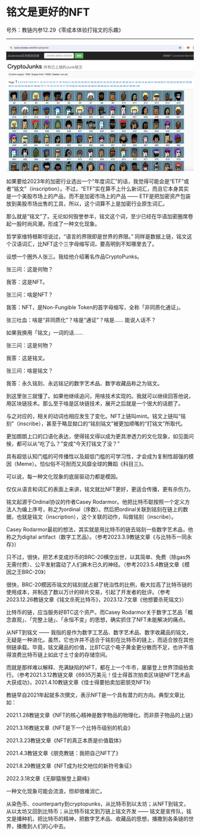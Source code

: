 # 铭文是更好的NFT

号外：教链内参12.29《零成本体验打铭文的乐趣》

* * *

![](2023-12-30-A01.png)

如果要给2023年的加密行业选出一个“年度词汇”的话，我觉得可能会是“ETF”或者“铭文”（inscription）。不过，“ETF”实在算不上什么新词汇，而且它本身其实是一个美股市场上的产品，而不是加密市场上的产品 —— ETF是把加密资产包装放到美股市场出售的工具，所以，这个词算不上是加密行业原生词汇。

那么就是“铭文”了。无论如何毁誉参半，铭文这个词，至少已经在华语加密圈席卷起一股时尚风潮，形成了一种文化现象。

哲学家维特根斯坦说过，“语言的界限即是世界的界限。” 同样是数据上链，铭文这个汉语词汇，比NFT这个三字母缩写词，要高明到不知哪里去了。

设想一个圈外人张三。我给他介绍著名作品CryptoPunks。

张三问：这是何物？

我答：这是NFT。

张三问：啥是NFT？

我答：NFT，是Non-Fungible Token的首字母缩写，全称「非同质化通证」。

张三吐血：啥是“非同质化”？啥是“通证”？啥是…… 能说人话不？

如果我换用「铭文」一词的话……

张三问：这是何物？

我答：这是铭文。

张三问：啥是铭文？

我答：永久铭刻、永远铭记的数字艺术品、数字收藏品称之为铭文。

到这里张三就懂了。如果他继续追问，用啥技术实现的。我就可以继续回答他说，用区块链技术。那么至于啥是区块链技术，展开之后就是一个很大的话题了。

与之对应的，相关的动词也相应发生了变化。NFT上链叫mint。铭文上链叫“铭刻”（inscribe），甚至于略显拗口的“铭刻铭文”被更加顺嘴的“打铭文”所取代。

更加朗朗上口的口语化表达，使得铭文得以成为更具渗透力的文化现象，如见面问候，都可以从“吃了么？”变成“今天打铭文了没？”

具有超低认知门槛的可传播性以及超低门槛的可学习性，才会成为复制性超强的模因（Meme）。恰似俗不可耐而又风靡全球的舞蹈《科目三》。

可以说，每一种文化现象的底层驱动力都是模因。

仅仅从语言和词汇的表面上来讲，铭文就比NFT更好，更适合传播，更有杀伤力。

铭文起源于Ordinal协议的作者Casey Rodarmor。他把比特币聪按照一个定义方法人为编上序号，称之为ordinal（序数）。然后把ordinal关联到铭刻在链上的数据，也就是铭文（inscription），这个关联的动作，叫做铭刻（inscribe）。

Casey Rodarmor最初的想法，其实就是用比特币的链去铭刻一些数字艺术品，他称之为digital artifact（数字工艺品）。（参考2023.3.9教链文章《与比特币一同永存》）

只不过，很快，把艺术变成炒币的BRC-20横空出世，以其简单、免费（除gas外无需付费）、公平发射震动了人们麻木已久的神经。（参考2023.5.4教链文章《模因之王BRC-20》）

很快，BRC-20模因币铭文的铭刻就占据了统治性的比例，极大拉高了比特币链的使用成本，并制造了数以万计的碎片交易，引起了开发者的批评。（参考2023.12.26教链文章《铭文杀死比特币》，2023.12.7文章《他想要杀死铭文》）

比特币的链，应当服务好BTC这个资产。而Casey Rodarmor关于数字工艺品「概念直观」、「完整上链」、「永恒不变」的思想，确实抓住了NFT未能解决的痛点。

从NFT到铭文 —— 我指的是作为数字工艺品、数字艺术品、数字收藏品的铭文，无疑是一种进化。虽然，它也许并不适合于铭刻在比特币的链上，而适合放在其他侧链承载。毕竟，铭文藏品的价值，比BTC这个电子黄金更分散而不足，也许不值得浪费比特币链上如此寸土寸金的存储空间。

而就是那样难以解释、充满缺陷的NFT，都在上一个牛市，屡屡登上世界顶级拍卖行。（参考2021.3.12教链文章《6935万美元！佳士得首次拍卖区块链NFT艺术品大获成功》，2021.4.10教链文章《佳士得要拍卖加密朋克NFT》）

教链早自2021年起就多次撰文，表示NFT是一个具有潜力的方向。典型文章比如：

2021.1.28教链文章《NFT的核心精神是数字物品的物理化，而非原子物品的上链》

2021.3.16教链文章《NFT是下一个比特币级别的机会》

2021.3.23教链文章《NFT的真正本质是价值载体》

2021.4.3教链文章《朋克教链：我把自己NFT了》

2021.8.29教链文章《NFT成为社交地位的新符号象征》

2022.3.18文章《无聊猿猴登上巅峰》

一种文化现象可能会流浪，但却很难消亡。

从染色币、counterparty到cryptopunks，从比特币到以太坊；从NFT到铭文，从以太坊又回到比特币；从比特币铭文到万链上铭文齐发 —— 铭文是宣传队，铭文是播种机，把比特币的精神，把数字艺术品、收藏品的思想，播撒到各条链的世界，播撒到人们的心中去。

